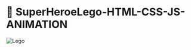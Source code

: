 # 🔮 SuperHeroeLego-HTML-CSS-JS-ANIMATION
 


![Lego](https://user-images.githubusercontent.com/26189854/161466973-7403cb0e-3a97-4a0e-8527-4593a45ed6f0.gif)























